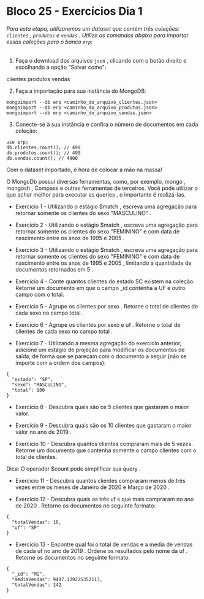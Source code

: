 # Bloco 25 - Exercícios Dia 1

###### Para esta etapa, utilizaremos um *dataset* que contém três coleções: `clientes` , `produtos` e `vendas` . Utilize os comandos abaixo para importar essas coleções para o banco `erp`:

1. Faça o download dos arquivos `json` , clicando com o botão direito e escolhando a opção "Salvar como":

clientes
produtos
vendas

2. Faça a importação para sua instância do MongoDB:
```
mongoimport --db erp <caminho_do_arquivo_clientes.json>
mongoimport --db erp <caminho_do_arquivo_produtos.json>
mongoimport --db erp <caminho_do_arquivo_vendas.json>
```

3. Conecte-se à sua instância e confira o número de documentos em cada coleção:

```
use erp;
db.clientes.count(); // 499
db.produtos.count(); // 499
db.vendas.count(); // 4900
```
Com o dataset importado, é hora de colocar a mão na massa!


O MongoDb possui diversas ferramentas, como, por exemplo, mongo , mongosh , Compass e outras ferramentas de terceiros. Você pode utilizar o que achar melhor para executar as queries , o importante é realizá-las.

- Exercício 1 - Utilizando o estágio $match , escreva uma agregação para retornar somente os clientes do sexo "MASCULINO" .

- Exercício 2 - Utilizando o estágio $match , escreva uma agregação para retornar somente os clientes do sexo "FEMININO" e com data de nascimento entre os anos de 1995 e 2005 .

- Exercício 3 - Utilizando o estágio $match , escreva uma agregação para retornar somente os clientes do sexo "FEMININO" e com data de nascimento entre os anos de 1995 e 2005 , limitando a quantidade de documentos retornados em 5 .

- Exercício 4 - Conte quantos clientes do estado SC existem na coleção. Retorne um documento em que o campo _id contenha a UF e outro campo com o total.

- Exercício 5 - Agrupe os clientes por sexo . Retorne o total de clientes de cada sexo no campo total .

- Exercício 6 - Agrupe os clientes por sexo e uf . Retorne o total de clientes de cada sexo no campo total .

- Exercício 7 - Utilizando a mesma agregação do exercício anterior, adicione um estágio de projeção para modificar os documentos de saída, de forma que se pareçam com o documento a seguir (não se importe com a ordem dos campos):
```
{
  "estado": "SP",
  "sexo": "MASCULINO",
  "total": 100
}
```

- Exercício 8 - Descubra quais são os 5 clientes que gastaram o maior valor.

- Exercício 9 - Descubra quais são os 10 clientes que gastaram o maior valor no ano de 2019 .

- Exercício 10 - Descubra quantos clientes compraram mais de 5 vezes. Retorne um documento que contenha somente o campo clientes com o total de clientes.

Dica: O operador $count pode simplificar sua query .

- Exercício 11 - Descubra quantos clientes compraram menos de três vezes entre os meses de Janeiro de 2020 e Março de 2020 .

- Exercício 12 - Descubra quais as três uf s que mais compraram no ano de 2020 . Retorne os documentos no seguinte formato:
```
{
  "totalVendas": 10,
  "uf": "SP"
}
```

- Exercício 13 - Encontre qual foi o total de vendas e a média de vendas de cada uf no ano de 2019 . Ordene os resultados pelo nome da uf . Retorne os documentos no seguinte formato:
```
{
  "_id": "MG",
  "mediaVendas": 9407.129225352113,
  "totalVendas": 142
}
```

